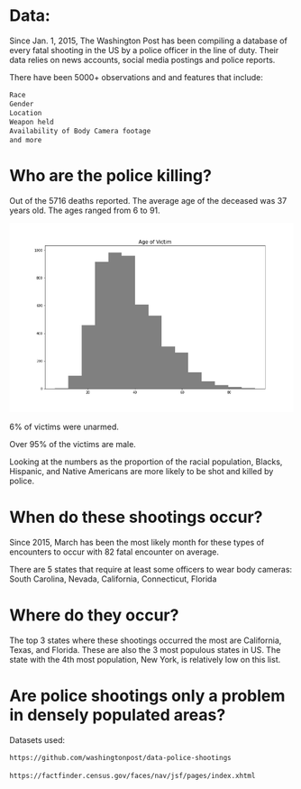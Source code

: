 # Data:

Since Jan. 1, 2015, The Washington Post has been compiling a database of every fatal shooting in the US by a police officer in the line of duty.  Their data relies on news accounts, social media postings and police reports.  

There have been 5000+ observations and and features that include:
    
    Race
    Gender
    Location
    Weapon held
    Availability of Body Camera footage 
    and more


# Who are the police killing?

Out of the 5716 deaths reported.  The average age of the deceased was 37 years old.  The ages ranged from 6 to 91.

![image](https://github.com/sdotjr/Analyzing-Fatal-Police-Shootings/blob/main/images/agehistogram.png)


6% of victims were unarmed.


Over 95% of the victims are male.


Looking at the numbers as the proportion of the racial population, Blacks, Hispanic, and Native Americans are more likely to be shot and killed by police.

# When do these shootings occur?

Since 2015, March has been the most likely month for these types of encounters to occur with 82 fatal encounter on average.


There are 5 states that require at least some officers to wear body cameras:  
South Carolina, Nevada, California, Connecticut, Florida


# Where do they occur?

The top 3 states where these shootings occurred the most are California, Texas, and Florida.  These are also the 3 most populous states in US.  The state with the 4th most population, New York, is relatively low on this list.

# Are police shootings only a problem in densely populated areas?


Datasets used:  

    https://github.com/washingtonpost/data-police-shootings
                
    https://factfinder.census.gov/faces/nav/jsf/pages/index.xhtml 

